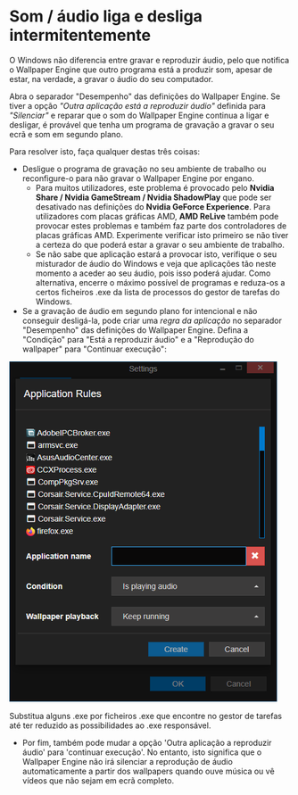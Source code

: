# Som / áudio liga e desliga intermitentemente

O Windows não diferencia entre gravar e reproduzir áudio, pelo que notifica o Wallpaper Engine que outro programa está a produzir som, apesar de estar, na verdade, a gravar o áudio do seu computador.

Abra o separador "Desempenho" das definições do Wallpaper Engine. Se tiver a opção *"Outra aplicação está a reproduzir áudio"* definida para *"Silenciar"* e reparar que o som do Wallpaper Engine continua a ligar e desligar, é provável que tenha um programa de gravação a gravar o seu ecrã e som em segundo plano.

Para resolver isto, faça qualquer destas três coisas:

* Desligue o programa de gravação no seu ambiente de trabalho ou reconfigure-o para não gravar o Wallpaper Engine por engano.
    * Para muitos utilizadores, este problema é provocado pelo **Nvidia Share / Nvidia GameStream / Nvidia ShadowPlay** que pode ser desativado nas definições do **Nvidia GeForce Experience**. Para utilizadores com placas gráficas AMD, **AMD ReLive** também pode provocar estes problemas e também faz parte dos controladores de placas gráficas AMD. Experimente verificar isto primeiro se não tiver a certeza do que poderá estar a gravar o seu ambiente de trabalho.
    * Se não sabe que aplicação estará a provocar isto, verifique o seu misturador de áudio do Windows e veja que aplicações tão neste momento a aceder ao seu áudio, pois isso poderá ajudar. Como alternativa, encerre o máximo possível de programas e reduza-os a certos ficheiros .exe da lista de processos do gestor de tarefas do Windows.
* Se a gravação de áudio em segundo plano for intencional e não conseguir desligá-la, pode criar uma *regra da aplicação* no separador "Desempenho" das definições do Wallpaper Engine. Defina a "Condição" para "Está a reproduzir áudio" e a "Reprodução do wallpaper" para "Continuar execução":

![Pode encontrar as Regras para Aplicações no separador "Desempenho" das definições do Wallpaper Engine](./applicationrule.png)

Substitua alguns .exe por ficheiros .exe que encontre no gestor de tarefas até ter reduzido as possibilidades ao .exe responsável.

* Por fim, também pode mudar a opção 'Outra aplicação a reproduzir áudio' para 'continuar execução'. No entanto, isto significa que o Wallpaper Engine não irá silenciar a reprodução de áudio automaticamente a partir dos wallpapers quando ouve música ou vê vídeos que não sejam em ecrã completo.
